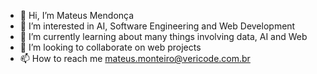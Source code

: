 - 👋 Hi, I’m Mateus Mendonça
- 👀 I’m interested in AI, Software Engineering and Web Development
- 🌱 I’m currently learning about many things involving data, AI and Web
- 💞️ I’m looking to collaborate on web projects
- 📫 How to reach me mateus.monteiro@vericode.com.br

<!---
mat-eus/mat-eus is a ✨ special ✨ repository because its `README.md` (this file) appears on your GitHub profile.
You can click the Preview link to take a look at your changes.
--->

